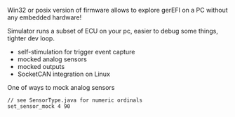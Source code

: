 Win32 or posix version of firmware allows to explore gerEFI on a PC without any embedded hardware!

Simulator runs a subset of ECU on your pc, easier to debug some things, tighter dev loop.

* self-stimulation for trigger event capture
* mocked analog sensors
* mocked outputs
* SocketCAN integration on Linux

One of ways to mock analog sensors
```
// see SensorType.java for numeric ordinals
set_sensor_mock 4 90
```
